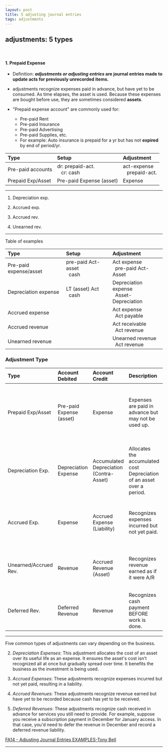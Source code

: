 ```yaml
---
layout: post
title: 5 adjusting journal entries
tags: adjustments
---
```


## adjustments: 5 types
<br>

#### 1. **Prepaid Expense** 
   - Definition: **_adjustments or adjusting entries_ are journal entries made to update acts for previously unrecorded items.**
   
   - adjustments recognize expenses paid in advance, but have yet to be consumed. As time elapses, the asset is used. Because these expenses are bought before use, they are sometimes considered **assets**.

  - "Prepaid expense account" are commonly used for:
    - Pre-paid Rent
    - Pre-paid Insurance
    - Pre-paid Advertising
    - Pre-paid Supplies, etc.
    - For example: Auto insurance is prepaid for a yr but has not **expired** by end of period/yr.

| Type | Setup | Adjustment |
|:-----|:------|:-----------|
| Pre-paid accounts | dr: prepaid-act.<br>&nbsp;&nbsp;&nbsp;cr: cash| act-expense<br>&nbsp;&nbsp;&nbsp;prepaid-act.|
| Prepaid Exp/Asset | Pre-paid Expense (asset) | Expense |

---

1. Depreciation exp.

2. Accrued exp.

3. Accrued rev.

4. Unearned rev.

---

Table of examples

| Type | Setup | Adjustment |
|:-----|:------|:-----------|
| Pre-paid expense/asset | pre-paid Act-asset<br>&nbsp;&nbsp;cash| Act expense<br>&nbsp;&nbsp;pre-paid Act-Asset|
| Depreciation expense | LT (asset) Act<br>&nbsp;&nbsp;cash| Depreciation expense<br>&nbsp;&nbsp;Asset-Depreciation|
| Accrued expense | | Act expense<br>&nbsp;&nbsp;Act payable|
| Accrued revenue | | Act receivable<br>&nbsp;&nbsp;Act revenue|
| Unearned revenue | | Unearned revenue<br>&nbsp;&nbsp;Act revenue|

### Adjustment Type

| Type | Account Debited | Account Credit | Description | Example |
|:-----|:----------------|:-----------------|:------------|:--------|
| Prepaid Exp/Asset | Pre-paid Expense (asset) | Expense | Expenses are paid in advance but may not be used up. | Auto insurance is prepaid for a yr but may not be used up by end of yr. |
| Depreciation Exp. | Depreciation Expense | Accumulated Depreciation<br>(Contra-Asset) | Allocates the accumulated cost Depreciation of an asset over a period. | Cars depreciate over time and that expense is deducted from its value. |
| Accrued Exp. | Expense | Accrued Expense (Liability) | Recognizes expenses incurred but not yet paid. | Record $200 of accrued utility expense for the month. |
| Unearned/Accrued Rev. | Revenue | Accrued Revenue (Asset) | Recognizes revenue earned as if it were A/R | Work is done ahead of time and then billed sometime later. |
| Deferred Rev. | Deferred Revenue | Revenue | Recognizes cash payment BEFORE work is done. | Tuition for uni is a de |


---

Five common types of adjustments can vary depending on the business. 



2. *Depreciation Expenses*: This adjustment allocates the cost of an asset over its useful life as an expense. It ensures the asset's cost isn't recognized all at once but gradually spread over time. It benefits the business as the investment is being used.

3. *Accrued Expenses*: These adjustments recognize expenses incurred but not yet paid, resulting in a liability. 

4. *Accrued Revenues*: These adjustments recognize revenue earned but have yet to be recorded because cash has yet to be received. 

5. *Deferred Revenues*: These adjustments recognize cash received in advance for services you still need to provide. For example, suppose you receive a subscription payment in December for January access. In that case, you'd need to defer the revenue in December and record a deferred revenue liability.


[FA14 - Adjusting Journal Entries EXAMPLES-Tony Bell](https://www.youtube.com/watch?v=gkqoIqeiCsU)

---
